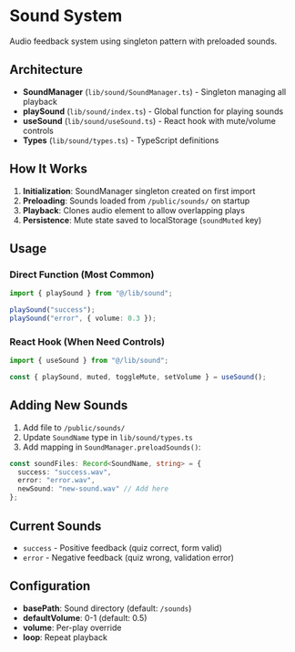 # Sound System

Audio feedback system using singleton pattern with preloaded sounds.

## Architecture

- **SoundManager** (`lib/sound/SoundManager.ts`) - Singleton managing all playback
- **playSound** (`lib/sound/index.ts`) - Global function for playing sounds
- **useSound** (`lib/sound/useSound.ts`) - React hook with mute/volume controls
- **Types** (`lib/sound/types.ts`) - TypeScript definitions

## How It Works

1. **Initialization**: SoundManager singleton created on first import
2. **Preloading**: Sounds loaded from `/public/sounds/` on startup
3. **Playback**: Clones audio element to allow overlapping plays
4. **Persistence**: Mute state saved to localStorage (`soundMuted` key)

## Usage

### Direct Function (Most Common)

```typescript
import { playSound } from "@/lib/sound";

playSound("success");
playSound("error", { volume: 0.3 });
```

### React Hook (When Need Controls)

```typescript
import { useSound } from "@/lib/sound";

const { playSound, muted, toggleMute, setVolume } = useSound();
```

## Adding New Sounds

1. Add file to `/public/sounds/`
2. Update `SoundName` type in `lib/sound/types.ts`
3. Add mapping in `SoundManager.preloadSounds()`:

```typescript
const soundFiles: Record<SoundName, string> = {
  success: "success.wav",
  error: "error.wav",
  newSound: "new-sound.wav" // Add here
};
```

## Current Sounds

- `success` - Positive feedback (quiz correct, form valid)
- `error` - Negative feedback (quiz wrong, validation error)

## Configuration

- **basePath**: Sound directory (default: `/sounds`)
- **defaultVolume**: 0-1 (default: 0.5)
- **volume**: Per-play override
- **loop**: Repeat playback
